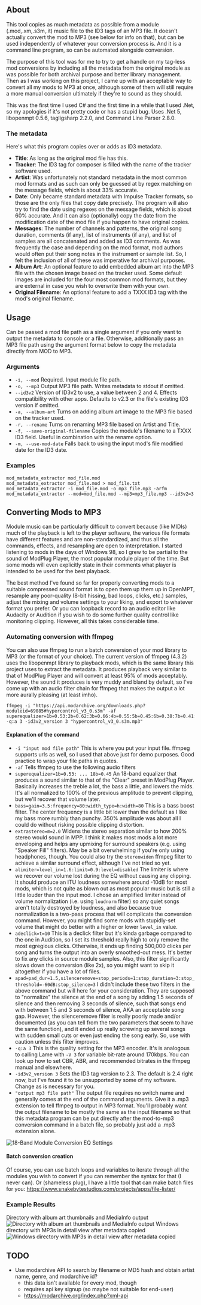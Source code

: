 ## About
This tool copies as much metadata as possible from a module (.mod,.xm,.s3m,.it) music file to the ID3 tags of an MP3 file. It doesn't actually convert the mod to MP3 (see below for info on that), but can be used independently of whatever your conversion process is. And it is a command line program, so can be automated alongside conversion.

The purpose of this tool was for me to try to get a handle on my tag-less mod conversions by including all the metadata from the original module as was possible for both archival purpose and better library management. Then as I was working on this project, I came up with an acceptable way to convert all my mods to MP3 at once, although some of them will still require a more manual conversion ultimately if they're to sound as they should.

This was the first time I used C# and the first time in a while that I used .Net, so my apologies if it's not pretty code or has a stupid bug. Uses .Net 5, libopenmpt 0.5.6, tagligsharp 2.2.0, and Command Line Parser 2.8.0.

### The metadata
Here's what this program copies over or adds as ID3 metadata.
- **Title**: As long as the original mod file has this.
- **Tracker**: The ID3 tag for composer is filled with the name of the tracker software used.
- **Artist**: Was unfortunately not standard metadata in the most common mod formats and as such can only be guessed at by regex matching on the message fields, which is about 33% accurate.
- **Date**: Only became standard metadata with Impulse Tracker formats, so those are the only files that copy date precisely. The program will also try to find the date using regexes on the message fields, which is about 60% accurate. And it can also (optionally) copy the date from the modification date of the mod file if you happen to have original copies.
- **Messages**: The number of channels and patterns, the original song duration, comments (if any), list of instruments (if any), and list of samples are all concatenated and added as ID3 comments. As was frequently the case and depending on the mod format, mod authors would often put their song notes in the instrument or sample list. So, I felt the inclusion of all of these was imperative for archival purposes.
- **Album Art**: An optional feature to add embedded album art into the MP3 file with the chosen image based on the tracker used. Some default images are included for the four most common mod formats, but they are external in case you wish to overwrite them with your own.
- **Original Filename**: An optional feature to add a TXXX ID3 tag with the mod's original filename.

## Usage
Can be passed a mod file path as a single argument if you only want to output the metadata to console or a file. Otherwise, additionally pass an MP3 file path using the argument format below to copy the metadata directly from MOD to MP3.

### Arguments
- `-i, --mod` Required. Input module file path.
- `-o, --mp3` Output MP3 file path. Writes metadata to stdout if omitted.
- `--id3v2` Version of ID3v2 to use, a value between 2 and 4. Effects compatibility with other apps. Defaults to v2.3 or the file's existing ID3 version if omitted.
- `-a, --album-art` Turns on adding album art image to the MP3 file based on the tracker used.
- `-r, --rename` Turns on renaming MP3 file based on Artist and Title.
- `-f, --save-original-filename` Copies the module's filename to a TXXX ID3 field. Useful in combination with the rename option.
- `-m, --use-mod-date` Falls back to using the input mod's file modified date for the ID3 date.

### Examples

```dos
mod_metadata_extractor mod_file.mod
mod_metadata_extractor mod_file.mod > mod_file.txt
mod_metadata_extractor -i mod_file.mod -o mp3_file.mp3 -arfm
mod_metadata_extractor --mod=mod_file.mod --mp3=mp3_file.mp3 --id3v2=3
```

## Converting Mods to MP3
Module music can be particularly difficult to convert because (like MIDIs) much of the playback is left to the player software, the various file formats have different features and are non-standardized, and thus all the commands, effects, and resampling are open to interpretation. I started listening to mods in the days of Windows 98, so I grew to be partial to the sound of ModPlug Player, the most popular module player of the time. But some mods will even explicitly state in their comments what player is intended to be used for the best playback.

The best method I've found so far for properly converting mods to a suitable compressed sound format is to open them up them up in OpenMPT, resample any poor-quality (8-bit hissing, bad loops, clicks, etc.) samples, adjust the mixing and volume settings to your liking, and export to whatever format you prefer. Or you can loopback record to an audio editor like Audacity or Audition if you wish to do some further quality control like monitoring clipping. However, all this takes considerable time.

### Automating conversion with ffmpeg
You can also use ffmpeg to run a batch conversion of your mod library to MP3 (or the format of your choice). The current version of ffmpeg (4.3.2) uses the libopenmpt library to playback mods, which is the same library this project uses to extract the metadata. It produces playback very similar to that of ModPlug Player and will convert at least 95% of mods acceptably. However, the sound it produces is very muddy and bland by default, so I've come up with an audio filter chain for ffmpeg that makes the output a lot more aurally pleasing (at least imho).

```dos
ffmpeg -i "https://api.modarchive.org/downloads.php?moduleid=69085#hypercontrol_v3_0.s3m" -af superequalizer=1b=0.53:2b=0.62:3b=0.66:4b=0.55:5b=0.45:6b=0.38:7b=0.41:8b=0.51:9b=0.63:10b=0.75:11b=0.85:12b=0.92:13b=0.96:14b=0.92:15b=0.83:16b=0.66:17b=0.49:18b=0.45,bass=gain=3.5:frequency=80:width_type=h:width=80,extrastereo=m=2.0,alimiter=level_in=1.6:limit=0.9:level=disabled,adeclick=t=10 -q:a 3 -id3v2_version 3 "hypercontrol_v3_0.s3m.mp3"
```

#### Explanation of the command
- `-i "input mod file path"` This is where you put your input file. ffmpeg supports urls as well, so I used that above just for demo purposes. Good practice to wrap your file paths in quotes.
- `-af` Tells ffmpeg to use the following audio filters
- `superequalizer=1b=0.53: ... 18b=0.45` An 18-band equalizer that produces a sound similar to that of the "Clear" preset in ModPlug Player. Basically increases the treble a lot, the bass a little, and lowers the mids. It's all normalized to 100% of the previous amplitude to prevent clipping, but we'll recover that volume later.
- `bass=gain=3.5:frequency=80:width_type=h:width=80` This is a bass boost filter. The center frequency is a little bit lower than the default as I like my bass more rumbly than punchy. 350% amplitude was about all I could do without risking possible clipping distortion.
- `extrastereo=m=2.0` Widens the stereo separation similar to how 200% stereo would sound in MPP. I think it makes most mods a lot more enveloping and helps any upmixing for surround speakers (e.g. using "Speaker Fill" filters). May be a bit overwhelming if you're only using headphones, though. You could also try the `stereowiden` ffmpeg filter to achieve a similar surround effect, although I've not tried so yet.
- `alimiter=level_in=1.6:limit=0.9:level=disabled` The limiter is where we recover our volume lost during the EQ without causing any clipping. It should produce an ITU loudness somewhere around -10dB for most mods, which is not quite as blown out as most popular music but is still a little louder than the input mod. I chose an amplified limiter instead of volume normalization (i.e. using `loudnorm` filter) so any quiet songs aren't totally destroyed by loudness, and also because true normalization is a two-pass process that will complicate the conversion command. However, you might find some mods with stupidly-set volume that might do better with a higher or lower `level_in` value.
- `adeclick=t=10` This is a declick filter but it's kinda garbage compared to the one in Audition, so I set its threshold really high to only remove the most egregious clicks. Otherwise, it ends up finding 500,000 clicks per song and turns the output into an overly smoothed-out mess. It's better to fix any clicks in source module samples. Also, this filter significantly slows down the conversion (like 2x), so you might want to skip it altogether if you have a lot of files.
- `apad=pad_dur=1.5,silenceremove=stop_periods=1:stop_duration=3:stop_threshold=-60dB:stop_silence=3` I didn't include these two filters in the above command but will here for your consideration. They are supposed to "normalize" the silence at the end of a song by adding 1.5 seconds of silence and then removing 3 seconds of silence, such that songs end with between 1.5 and 3 seconds of silence, AKA an acceptable song gap. However, the silenceremove filter is really poorly made and/or documented (as you can tell from the two parameters that seem to have the same function), and it ended up really screwing up several songs with sudden small cuts or even just ending the song early. So, use with caution unless this filter improves.
- `-q:a 3` This is the quality setting for the MP3 encoder. It's is analogous to calling Lame with `-V 3` for variable bit-rate around 170kbps. You can look up how to set CBR, ABR, and recommended bitrates in the ffmpeg manual and elsewhere.
- `-id3v2_version 3` Sets the ID3 tag version to 2.3. The default is 2.4 right now, but I've found it to be unsupported by some of my software. Change as is necessary for you.
- `"output mp3 file path"` The output file requires no switch name and generally comes at the end of the command arguments. Give it a .mp3 extension to tell ffmpeg to output in MP3 format. You'll probably want the output filename to be mostly the same as the input filename so that this metadata program can be put directly after the mod-to-mp3 conversion command in a batch file, so probably just add a .mp3 extension alone.

![18-Band Module Conversion EQ Settings](https://raw.githubusercontent.com/slserpent/mod-metadata-extractor/main/images/eq.png)

#### Batch conversion creation
Of course, you can use batch loops and variables to iterate through all the modules you wish to convert if you can remember the syntax for that (I never can). Or (shameless plug), I have a little tool that can make batch files for you: https://www.snakebytestudios.com/projects/apps/file-lister/

### Example Results
Directory with album art thumbnails and MediaInfo output
![Directory with album art thumbnails and MediaInfo output](https://raw.githubusercontent.com/slserpent/mod-metadata-extractor/main/images/example.png)
Windows directory with MP3s in detail view after metadata copied
![Windows directory with MP3s in detail view after metadata copied](https://raw.githubusercontent.com/slserpent/mod-metadata-extractor/main/images/example2.png)

## TODO
- Use modarchive API to search by filename or MD5 hash and obtain artist name, genre, and modarchive id?
	- this data isn't available for every mod, though
	- requires api key signup (so maybe not suitable for end-user)
	- https://modarchive.org/index.php?xml-api